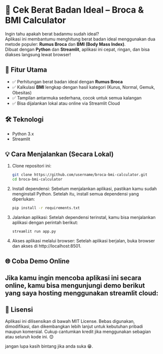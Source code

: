 # 🧮 Cek Berat Badan Ideal – Broca & BMI Calculator

Ingin tahu apakah berat badanmu sudah ideal?  
Aplikasi ini membantumu menghitung berat badan ideal menggunakan dua metode populer: **Rumus Broca** dan **BMI (Body Mass Index)**.  
Dibuat dengan **Python** dan **Streamlit**, aplikasi ini cepat, ringan, dan bisa diakses langsung lewat browser!

## 🚀 Fitur Utama
- ✅ Perhitungan berat badan ideal dengan **Rumus Broca**
- ✅ Kalkulasi **BMI** lengkap dengan hasil kategori (Kurus, Normal, Gemuk, Obesitas)
- ✅ Tampilan antarmuka sederhana, cocok untuk semua kalangan
- ✅ Bisa dijalankan lokal atau online via Streamlit Cloud

## 🛠️ Teknologi
- Python 3.x
- Streamlit

## 💡 Cara Menjalankan (Secara Lokal)
1. Clone repositori ini:
   ```bash
   git clone https://github.com/username/broca-bmi-calculator.git
   cd broca-bmi-calculator
   
2. Install dependensi:
Sebelum menjalankan aplikasi, pastikan kamu sudah menginstall Python. Setelah itu, install semua dependensi yang diperlukan:
    ```bash
    pip install -r requirements.txt
    
3. Jalankan aplikasi:
Setelah dependensi terinstal, kamu bisa menjalankan aplikasi dengan perintah berikut:
   ```bash
   streamlit run app.py
4. Akses aplikasi melalui browser:
Setelah aplikasi berjalan, buka browser dan akses di http://localhost:8501.

## 🌐 Coba Demo Online
Jika kamu ingin mencoba aplikasi ini secara online, kamu bisa mengunjungi demo berikut yang saya hosting menggunakan streamlit cloud:
- 

## 📄 Lisensi
Aplikasi ini dilisensikan di bawah MIT License.
Bebas digunakan, dimodifikasi, dan dikembangkan lebih lanjut untuk kebutuhan pribadi maupun komersial.
Cukup cantumkan kredit jika menggunakan sebagian atau seluruh kode ini. 😊

jangan lupa kasih bintang jika anda suka 😁.
